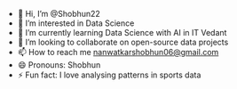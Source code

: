 - 👋 Hi, I’m @Shobhun22
- 👀 I’m interested in Data Science
- 🌱 I’m currently learning Data Science with AI in IT Vedant
- 💞️ I’m looking to collaborate on open-source data projects
- 📫 How to reach me nanwatkarshobhun06@gmail.com
- 😄 Pronouns: Shobhun
- ⚡ Fun fact: I love analysing patterns in sports data

<!---
Shobhun22/Shobhun22 is a ✨ special ✨ repository because its `README.md` (this file) appears on your GitHub profile.
You can click the Preview link to take a look at your changes.
--->
